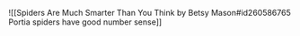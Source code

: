![[Spiders Are Much Smarter Than You Think by Betsy Mason#id260586765 Portia spiders have good number sense]]

